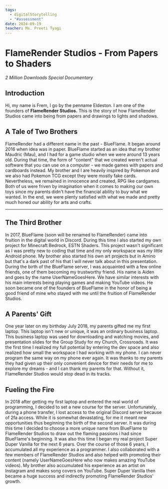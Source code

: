 ```yaml
---
tags:
  - digitalStorytelling
  - "#assessment"
date: 2024-09-19
teacher: Ms. Preeti Tyagi
---
```

# FlameRender Studios - From Papers to Shaders
*2 Million Downloads Special Documentary*
## Introduction
Hi, my name is Frem, I go by the penname Eldeston. I am one of the founders of **FlameRender Studios.** This is the story of how FlameRender Studios came into being from papers and drawings to lights and shadows.
## A Tale of Two Brothers
FlameRender had a different name in the past - BlueFlame. It began around 2016 when idea was in paper. BlueFlame started as an idea that my brother Maudric (Mau), and I had for a game studio when we were around 13 years old. During that time, the form of "content" that we created weren't actual software that you can use on a computer - we made games with papers and cardboards instead. My brother and I are heavily inspired by Pokemon and we also had Pokemon TCG except they were mostly fake cards. Nevertheless, we remained in innocence and created, RPG like cardgames. Both of us were friven by imagination when it comes to making our own toys since my parents didn't have the financial ability to buy what we wanted. In the end, we were plenty satisfied with what we made and pretty much honed our ability for arts and crafts.

----------------------------------------------------------------
## The Third Brother
In 2017, BlueFlame (soon will be renamed to FlameRender) came into fruition in the digital world in Discord. During this time I also started my own project for Minecraft Bedrock, ESTN Shaders. This project wasn't significant as I was pretty new to coding that time and my only workspace was my little Android phone. My brother also started his own art projects but in Amino but that's a dark past of his that I will never talk about in this presentation. During the birth of the BlueFlame server, I was acquainted with a few online friends, one of them becoming my trustworthy friend. His name is Aiden and goes by the name UserNameGoesHere. We have similar interests with his main interests being playing games and making YouTube videos. He soon became one of the founders of BlueFlame in the honor of being a good friend of mine who stayed with me until the fruition of FlameRender Studios.
## A Parents' Gift
One year later on my birthday July 2018, my parents gifted me my first laptop. This laptop isn't new or unique, it was an ordinary business laptop. This business laptop was used for downloading and watching movies, and presentation slides for the Group Study for my Church, Crossroads. It was the first time I realized my full potential by entering the dev space and also realized how small the workspace I had working with my phone. I can never program the same way on my phone ever again. It was thanks to my parents they had given up their only convenient device for their needs for me to explore my dreams - and I can thank my parents for that. Without it, FlameRender Studios would stop dead in its tracks.
## Fueling the Fire
In 2018 after getting my first laptop and entered the real world of programming, I decided to set a new course for the server. Unfortunately, during a phone transfer, I lost access to the original Discord server because of 2fa access. While it is somewhat devastating, for me it meant new opportunities thus beginning the birth of the second server. It was during this time I decided to choose a more unique name from BlueFlame to FlameRender Studios to draw out the flaming passions i had since BlueFlame's beginning. It was also this time I began my real project Super Duper Vanilla for the next 6 years. Over the course of those 6 years, I accumulated all my experience as a programmer. I also collaborated with a few members of FlameRender Studios and also helped with promoting their content (namely UserNameGoesHere who now makes amazing YouTube videos). My brother also accumulated his experience as an artist on Instagram and makes song covers on YouTube. Super Duper Vanilla then became a huge success and indirectly promoting FlameRender Studios' growth.